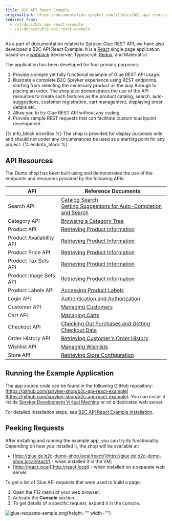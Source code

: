 ```yaml
---
title: B2C API React Example
originalLink: https://documentation.spryker.com/v1/docs/b2c-api-react-example
redirect_from:
  - /v1/docs/b2c-api-react-example
  - /v1/docs/en/b2c-api-react-example
---
```


As a part of documentation related to Spryker Glue REST API, we have also developed a B2C API React Example. It is a [React](https://reactjs.org/) single page application based on a [webpack](https://webpack.js.org/) devserver, Typescript, [Redux](https://redux.js.org/), and Material UI.

The application has been developed for four primary purposes:

1. Provide a simple yet fully functional example of Glue REST API usage.
2. Illustrate a complete B2C Spryker experience using REST endpoints, starting from selecting the necessary product all the way through to placing an order. The shop also demonstrates the use of the API resources to create such features as the product catalog, search, auto-suggestions, customer registration, cart management, displaying order details etc.
3. Allow you to try Glue REST API without any coding.
4. Provide sample REST requests that can facilitate custom touchpoint development.

{% info_block errorBox %}
The shop is provided for display purposes only and should not under any circumstances be used as a starting point for any project.
{% endinfo_block %}

## API Resources
The Demo shop has been built using and demonstrates the use of the endpoints and resources provided by the following APIs:


| API | Reference Documents |
| --- | --- |
| Search API | [Catalog Search](/docs/scos/dev/glue-api/201811.0/glue-api-storefront-guides/catalog-search)<br>[Getting Suggestions for Auto-Completion and Search](https://documentation.spryker.com/v1/docs/retrieving-suggestions-for-auto-completion-and-search) |
| Category API | [Browsing a Category Tree](/docs/scos/dev/glue-api/201811.0/glue-api-storefront-guides/retrieving-cate) |
| Product API | [Retrieving Product Information](/docs/scos/dev/glue-api/201811.0/glue-api-storefront-guides/managing-products/retrieving-prod) |
| Product Availability API | [Retrieving Product Information](/docs/scos/dev/glue-api/201811.0/glue-api-storefront-guides/managing-products/retrieving-prod) |
| Product Price API | [Retrieving Product Information](/docs/scos/dev/glue-api/201811.0/glue-api-storefront-guides/managing-products/retrieving-prod) |
| Product Tax Sets API | [Retrieving Product Information](/docs/scos/dev/glue-api/201811.0/glue-api-storefront-guides/managing-products/retrieving-prod) |
| Product Image Sets API | [Retrieving Product Information](/docs/scos/dev/glue-api/201811.0/glue-api-storefront-guides/managing-products/retrieving-prod) |
| Product Labels API | [Accessing Product Labels](/docs/scos/dev/glue-api/201811.0/glue-api-storefront-guides/managing-products/retrieving-prod) |
| Login API | [Authentication and Authorization](/docs/scos/dev/glue-api/201811.0/glue-api-storefront-guides/authentication-) |
| Customer API | [Managing Customers](/docs/scos/dev/glue-api/201811.0/glue-api-storefront-guides/managing-custom) |
| Cart API | [Managing Carts](/docs/scos/dev/glue-api/201811.0/glue-api-storefront-guides/managing-carts/managing-carts) |
| Checkout API | [Checking Out Purchases and Getting Checkout Data](https://documentation.spryker.com/v1/docs/checking-out-purchases-and-getting-checkout-data-201907) |
| Order History API | [Retrieving Customer's Order History](/docs/scos/dev/glue-api/201811.0/glue-api-storefront-guides/retrieving-orde) |
| Wishlist API | [Managing Wishlists](/docs/scos/dev/glue-api/201811.0/glue-api-storefront-guides/managing-wishli) |
| Store API | [Retrieving Store Configuration](/docs/scos/dev/glue-api/201811.0/glue-api-storefront-guides/retrieving-stor) |

## Running the Example Application
The app source code can be found in the following GitHub repository: [https://github.com/spryker-shop/b2c-api-react-example](https://github.com/spryker-shop/b2c-api-react-example). You can install it inside [Spryker Development Virtual Machine](/docs/scos/dev/features/201811.0/sdk/devvm) or on a dedicated web server.

For detailed installation steps, see [B2C API React Example Installation](/docs/scos/dev/glue-api/201811.0/b2c-api-react-example/b2c-api-react-e).

## Peeking Requests
After installing and running the example app, you can try its functionality. Depending on how you installed it, the shop will be available at:

* [http://glue.de.b2c-demo-shop.local/react/](http://glue.de.b2c-demo-shop.local/react/) - when installed it in the VM;
* [http://react.local](http://react.local) - when installed on a separate web server.

To get a list of Glue API requests that were used to build a page:

1. Open the F12 menu of your web browser.
2. Activate the **Console** section.
3. To get details of a specific request, expand it in the console.

![glue-requests-sample.png](https://cdn.document360.io/9fafa0d5-d76f-40c5-8b02-ab9515d3e879/Images/Documentation/glue-requests-sample.png){height="" width=""}
